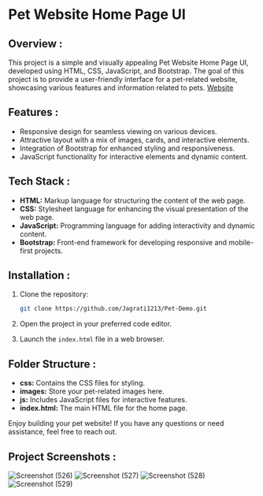 # Pet Website Home Page UI

## Overview :

This project is a simple and visually appealing Pet Website Home Page UI, developed using HTML, CSS, JavaScript, and Bootstrap. The goal of this project is to provide a user-friendly interface for a pet-related website, showcasing various features and information related to pets.
[Website](https://jagrati1213.github.io/Pet-Demo/)

## Features :

- Responsive design for seamless viewing on various devices.
- Attractive layout with a mix of images, cards, and interactive elements.
- Integration of Bootstrap for enhanced styling and responsiveness.
- JavaScript functionality for interactive elements and dynamic content.

## Tech Stack :

- **HTML:** Markup language for structuring the content of the web page.
- **CSS:** Stylesheet language for enhancing the visual presentation of the web page.
- **JavaScript:** Programming language for adding interactivity and dynamic content.
- **Bootstrap:** Front-end framework for developing responsive and mobile-first projects.

## Installation :

1. Clone the repository:

   ```bash
   git clone https://github.com/Jagrati1213/Pet-Demo.git
   ```

2. Open the project in your preferred code editor.
3. Launch the `index.html` file in a web browser.

## Folder Structure :

- **css:** Contains the CSS files for styling.
- **images:** Store your pet-related images here.
- **js:** Includes JavaScript files for interactive features.
- **index.html:** The main HTML file for the home page.

Enjoy building your pet website! If you have any questions or need assistance, feel free to reach out.

## Project Screenshots :
![Screenshot (526)](https://user-images.githubusercontent.com/85276293/194705297-37bbe034-27ed-4b6c-8dbe-642350213cde.png)
![Screenshot (527)](https://user-images.githubusercontent.com/85276293/194705291-212daa92-89f4-4d13-929f-a93abae27f90.png)
![Screenshot (528)](https://user-images.githubusercontent.com/85276293/194705294-f26d5d98-0710-4a48-a248-e55642141b27.png)
![Screenshot (529)](https://user-images.githubusercontent.com/85276293/194705295-0ac1c577-d564-44b0-88bd-1dd03323b620.png)
##

